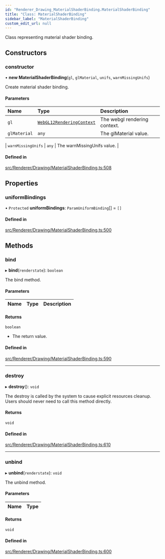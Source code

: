 ```yaml
---
id: "Renderer_Drawing_MaterialShaderBinding.MaterialShaderBinding"
title: "Class: MaterialShaderBinding"
sidebar_label: "MaterialShaderBinding"
custom_edit_url: null
---
```




Class representing material shader binding.

## Constructors

### constructor

• **new MaterialShaderBinding**(`gl`, `glMaterial`, `unifs`, `warnMissingUnifs`)

Create material shader binding.

#### Parameters

| Name | Type | Description |
| :------ | :------ | :------ |
| `gl` | [`WebGL12RenderingContext`](../types/Renderer_types_webgl.WebGL12RenderingContext) | The webgl rendering context. |
| `glMaterial` | `any` | The glMaterial value. |

| `warnMissingUnifs` | `any` | The warnMissingUnifs value. |

#### Defined in

[src/Renderer/Drawing/MaterialShaderBinding.ts:508](https://github.com/ZeaInc/zea-engine/blob/61f5bb376/src/Renderer/Drawing/MaterialShaderBinding.ts#L508)

## Properties

### uniformBindings

• `Protected` **uniformBindings**: `ParamUniformBinding`[] = `[]`

#### Defined in

[src/Renderer/Drawing/MaterialShaderBinding.ts:500](https://github.com/ZeaInc/zea-engine/blob/61f5bb376/src/Renderer/Drawing/MaterialShaderBinding.ts#L500)

## Methods

### bind

▸ **bind**(`renderstate`): `boolean`

The bind method.

#### Parameters

| Name | Type | Description |
| :------ | :------ | :------ |


#### Returns

`boolean`

- The return value.

#### Defined in

[src/Renderer/Drawing/MaterialShaderBinding.ts:590](https://github.com/ZeaInc/zea-engine/blob/61f5bb376/src/Renderer/Drawing/MaterialShaderBinding.ts#L590)

___

### destroy

▸ **destroy**(): `void`

The destroy is called by the system to cause explicit resources cleanup.
Users should never need to call this method directly.

#### Returns

`void`

#### Defined in

[src/Renderer/Drawing/MaterialShaderBinding.ts:610](https://github.com/ZeaInc/zea-engine/blob/61f5bb376/src/Renderer/Drawing/MaterialShaderBinding.ts#L610)

___

### unbind

▸ **unbind**(`renderstate`): `void`

The unbind method.

#### Parameters

| Name | Type |
| :------ | :------ |


#### Returns

`void`

#### Defined in

[src/Renderer/Drawing/MaterialShaderBinding.ts:600](https://github.com/ZeaInc/zea-engine/blob/61f5bb376/src/Renderer/Drawing/MaterialShaderBinding.ts#L600)

